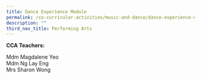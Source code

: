 ```yaml
---
title: Dance Experience Module
permalink: /co-curricular-activities/music-and-dance/dance-experience-module/
description: ""
third_nav_title: Performing Arts
---
```

**CCA Teachers:**

Mdm Magdalene Yeo <br>
Mdm Ng Lay Eng <br>
Mrs Sharon Wong <br>